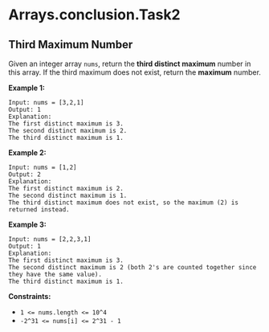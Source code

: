 # Arrays.conclusion.Task2

## Third Maximum Number

Given an integer array ```nums```, return the **third distinct maximum** number in this array. 
If the third maximum does not exist, return the **maximum** number.

**Example 1:**

```
Input: nums = [3,2,1]
Output: 1
Explanation:
The first distinct maximum is 3.
The second distinct maximum is 2.
The third distinct maximum is 1.
```
**Example 2:**
```
Input: nums = [1,2]
Output: 2
Explanation:
The first distinct maximum is 2.
The second distinct maximum is 1.
The third distinct maximum does not exist, so the maximum (2) is returned instead.
```
**Example 3:**
```
Input: nums = [2,2,3,1]
Output: 1
Explanation:
The first distinct maximum is 3.
The second distinct maximum is 2 (both 2's are counted together since they have the same value).
The third distinct maximum is 1.
```
**Constraints:**
- ```1 <= nums.length <= 10^4```
- ```-2^31 <= nums[i] <= 2^31 - 1```